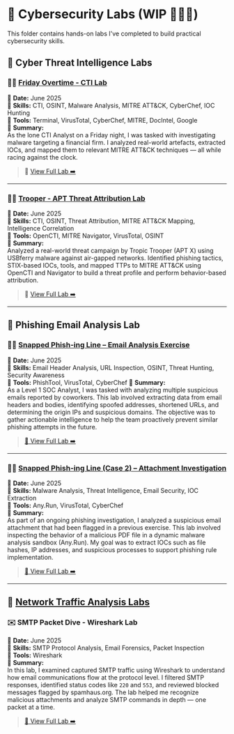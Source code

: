 # 🧪 Cybersecurity Labs (WIP 🚧🚧🚧)

This folder contains hands-on labs I've completed to build practical cybersecurity skills.

## 🔬 Cyber Threat Intelligence Labs

### 👩‍⚖️ [Friday Overtime - CTI Lab](https://github.com/Dee-Techie/Cybersecurity-Portfolio/blob/main/Labs/CTI-lab.md)
📅 **Date:** June 2025  
🧠 **Skills:** CTI, OSINT, Malware Analysis, MITRE ATT&CK, CyberChef, IOC Hunting  
🧰 **Tools:** Terminal, VirusTotal, CyberChef, MITRE, DocIntel, Google  
📄 **Summary:**  
As the lone CTI Analyst on a Friday night, I was tasked with investigating malware targeting a financial firm. I analyzed real-world artefacts, extracted IOCs, and mapped them to relevant MITRE ATT&CK techniques — all while racing against the clock. 
> 🔗 [View Full Lab ➡️](https://github.com/Dee-Techie/Cybersecurity-Portfolio/blob/main/Labs/CTI-lab.md)

---

### 🕵️‍♂️ [Trooper - APT Threat Attribution Lab](https://github.com/Dee-Techie/Cybersecurity-Portfolio/blob/main/Labs/Trooper.md)
📅 **Date:** June 2025  
🧠 **Skills:** CTI, OSINT, Threat Attribution, MITRE ATT&CK Mapping, Intelligence Correlation  
🧰 **Tools:** OpenCTI, MITRE Navigator, VirusTotal, OSINT  
📄 **Summary:**  
Analyzed a real-world threat campaign by Tropic Trooper (APT X) using USBferry malware against air-gapped networks. Identified phishing tactics, STIX-based IOCs, tools, and mapped TTPs to MITRE ATT&CK using OpenCTI and Navigator to build a threat profile and perform behavior-based attribution.  
> 🔗 [View Full Lab ➡️](https://github.com/Dee-Techie/Cybersecurity-Portfolio/blob/main/Labs/Trooper.md)

---

## 📧 Phishing Email Analysis Lab 

### 👨‍💻 [Snapped Phish-ing Line – Email Analysis Exercise](https://github.com/Dee-Techie/Cybersecurity-Portfolio/blob/main/Labs/Phishing-Email-Analysis-1.md)
📅 **Date:** June 2025  
🧠 **Skills:** Email Header Analysis, URL Inspection, OSINT, Threat Hunting, Security Awareness  
🧰 **Tools:** PhishTool, VirusTotal, CyberChef 
📄 **Summary:**  
As a Level 1 SOC Analyst, I was tasked with analyzing multiple suspicious emails reported by coworkers. This lab involved extracting data from email headers and bodies, identifying spoofed addresses, shortened URLs, and determining the origin IPs and suspicious domains. The objective was to gather actionable intelligence to help the team proactively prevent similar phishing attempts in the future.
> [🔗 View Full Lab ➡️](https://github.com/Dee-Techie/Cybersecurity-Portfolio/blob/main/Labs/Phishing-Email-Analysis-1.md)

---
### 👨‍💻 [Snapped Phish-ing Line (Case 2) – Attachment Investigation](https://github.com/Dee-Techie/Cybersecurity-Portfolio/blob/main/Labs/Phishing-Email-Analysis-2.md)  
📅 **Date:** June 2025  
🧠 **Skills:** Malware Analysis, Threat Intelligence, Email Security, IOC Extraction  
🧰 **Tools:** Any.Run, VirusTotal, CyberChef  
📄 **Summary:**  
As part of an ongoing phishing investigation, I analyzed a suspicious email attachment that had been flagged in a previous exercise. This lab involved inspecting the behavior of a malicious PDF file in a dynamic malware analysis sandbox (Any.Run). My goal was to extract IOCs such as file hashes, IP addresses, and suspicious processes to support phishing rule implementation.
> [🔗 View Full Lab ➡️](https://github.com/Dee-Techie/Cybersecurity-Portfolio/blob/main/Labs/Phishing-Email-Analysis-2.md)

---

## 🔬 [Network Traffic Analysis Labs](https://github.com/Dee-Techie/Cybersecurity-Portfolio/blob/main/Labs/Wireshark-SMTP-Traffic.md)  
### ✉️ SMTP Packet Dive - Wireshark Lab  
📅 **Date:** June 2025  
🧠 **Skills:** SMTP Protocol Analysis, Email Forensics, Packet Inspection  
🧰 **Tools:** Wireshark  
📄 **Summary:**  
In this lab, I examined captured SMTP traffic using Wireshark to understand how email communications flow at the protocol level. I filtered SMTP responses, identified status codes like `220` and `553`, and reviewed blocked messages flagged by spamhaus.org. The lab helped me recognize malicious attachments and analyze SMTP commands in depth — one packet at a time.
> [🔗 View Full Lab ➡️](https://github.com/Dee-Techie/Cybersecurity-Portfolio/blob/main/Labs/Wireshark-SMTP-Traffic.md)
